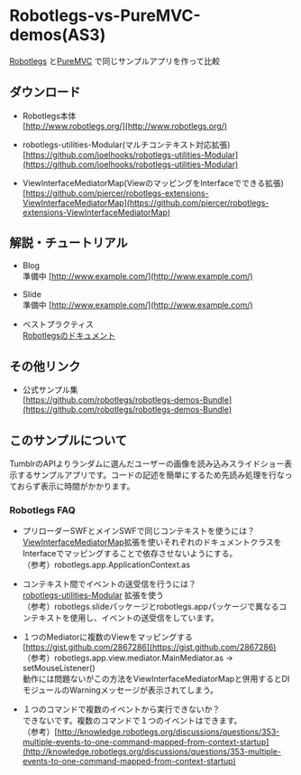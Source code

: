 Robotlegs-vs-PureMVC-demos(AS3)
======================
[Robotlegs](http://www.robotlegs.org/) と[PureMVC](http://puremvc.org/) で同じサンプルアプリを作って比較
 
 
ダウンロード
------
* Robotlegs本体   
[http://www.robotlegs.org/](http://www.robotlegs.org/)  

* robotlegs-utilities-Modular(マルチコンテキスト対応拡張)   
[https://github.com/joelhooks/robotlegs-utilities-Modular](https://github.com/joelhooks/robotlegs-utilities-Modular)  

* ViewInterfaceMediatorMap(ViewのマッピングをInterfaceでできる拡張)   
[https://github.com/piercer/robotlegs-extensions-ViewInterfaceMediatorMap](https://github.com/piercer/robotlegs-extensions-ViewInterfaceMediatorMap)  
 


解説・チュートリアル
----------------
* Blog   
準備中
[http://www.example.com/](http://www.example.com/)  

* Slide   
準備中
[http://www.example.com/](http://www.example.com/)  

* ベストプラクティス  
[Robotlegsのドキュメント](http://d.hatena.ne.jp/hideshi_o/20111230/1325225222)  

 
その他リンク
--------
* 公式サンプル集  
[https://github.com/robotlegs/robotlegs-demos-Bundle](https://github.com/robotlegs/robotlegs-demos-Bundle)   

このサンプルについて
--------
TumblrのAPIよりランダムに選んだユーザーの画像を読み込みスライドショー表示するサンプルアプリです。コードの記述を簡単にするため先読み処理を行なっておらず表示に時間がかかります。
### Robotlegs FAQ

* プリローダーSWFとメインSWFで同じコンテキストを使うには？  
[ViewInterfaceMediatorMap](https://github.com/piercer/robotlegs-extensions-ViewInterfaceMediatorMap)拡張を使いそれぞれのドキュメントクラスをInterfaceでマッピングすることで依存させないようにする。  
（参考）robotlegs.app.ApplicationContext.as  

* コンテキスト間でイベントの送受信を行うには？  
[robotlegs-utilities-Modular](https://github.com/joelhooks/robotlegs-utilities-Modular)  拡張を使う  
（参考）robotlegs.slideパッケージとrobotlegs.appパッケージで異なるコンテキストを使用し、イベントの送受信をしています。  

* １つのMediatorに複数のViewをマッピングする 
[https://gist.github.com/2867286](https://gist.github.com/2867286)
（参考）robotlegs.app.view.mediator.MainMediator.as -> setMouseListener()  
動作には問題ないがこの方法をViewInterfaceMediatorMapと併用するとDIモジュールのWarningメッセージが表示されてしまう。


* １つのコマンドで複数のイベントから実行できないか？  
できないです。複数のコマンドで１つのイベントはできます。  
（参考）[http://knowledge.robotlegs.org/discussions/questions/353-multiple-events-to-one-command-mapped-from-context-startup](http://knowledge.robotlegs.org/discussions/questions/353-multiple-events-to-one-command-mapped-from-context-startup)  
